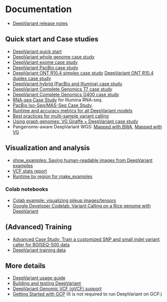 # Documentation

*   [DeepVariant release notes](https://github.com/google/deepvariant/releases)

## Quick start and Case studies

*   [DeepVariant quick start](deepvariant-quick-start.md)
*   [DeepVariant whole genome case study](deepvariant-case-study.md)
*   [DeepVariant exome case study](deepvariant-exome-case-study.md)
*   [DeepVariant PacBio case study](deepvariant-pacbio-model-case-study.md)
*   [DeepVariant ONT R10.4 simplex case study](deepvariant-ont-r104-simplex-case-study.md)
    [DeepVariant ONT R10.4 duplex case study](deepvariant-ont-r104-duplex-case-study.md)
*   [DeepVariant hybrid (PacBio and Illumina) case study](deepvariant-hybrid-case-study.md)
*   [DeepVariant Complete Genomics T7 case study](deepvariant-complete-t7-case-study.md)
*   [DeepVariant Complete Genomics G400 case study](deepvariant-complete-g400-case-study.md)
*   [RNA-seq Case Study](deepvariant-rnaseq-case-study.md) for Illumina
    RNA-seq.
*   [PacBio Iso-Seq/MAS-Seq Case Study](deepvariant-masseq-case-study.md).
*   [Runtime and accuracy metrics for all DeepVariant models](metrics.md)
*   [Best practices for multi-sample variant calling](trio-merge-case-study.md)
*   [Using graph genomes: VG Giraffe + DeepVariant case study](deepvariant-vg-case-study.md)
*   Pangenome-aware DeepVariant WGS:
    [Mapped with BWA](pangenome-aware-wgs-bwa-case-study.md),
    [Mapped with VG](pangenome-aware-wgs-vg-case-study.md)

## Visualization and analysis

*   [show_examples: Saving human-readable images from DeepVariant examples](show-examples.md)
*   [VCF stats report](deepvariant-vcf-stats-report.md)
*   [Runtime by region for make_examples](runtime-by-region.md)

### Colab notebooks

*   [Colab example: visualizing pileup images/tensors](visualizing_examples.ipynb)
*   [Google Developer Codelab: Variant Calling on a Rice genome with DeepVariant](https://codelabs.developers.google.com/codelabs/genomics-deepvariant)

## (Advanced) Training

*   [Advanced Case Study: Train a customized SNP and small indel variant caller
    for BGISEQ-500 data](deepvariant-training-case-study.md)
*   [DeepVariant training data](deepvariant-details-training-data.md)

## More details

*   [DeepVariant usage guide](deepvariant-details.md)
*   [Building and testing DeepVariant](deepvariant-build-test.md)
*   [DeepVariant Genomic VCF (gVCF) support](deepvariant-gvcf-support.md)
*   [Getting Started with GCP](deepvariant-gcp-info.md) (It is not required to
    run DeepVariant on GCP.)
